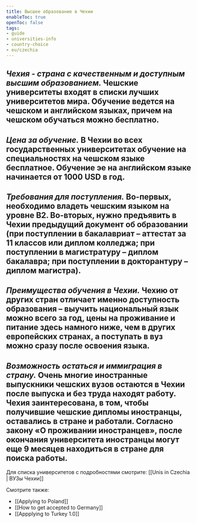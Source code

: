 ```yaml
---
title: Высшее образование в Чехии
enableToc: true
openToc: false
tags:
- guide 
- universities-info
- country-choice 
- eu/czechia
---
```

## _Чехия - страна с качественным и доступным высшим образованием._ Чешские университеты входят в списки лучших университетов мира. Обучение ведется на чешском и английском языках, причем на чешском обучаться можно бесплатно.

## _Цена за обучение._ В Чехии во всех государственных университетах обучение на специальностях на чешском языке бесплатное. Обучение эе на английском языке начинается от 1000 USD в год.

## _Требования для поступления._ Во-первых, необходимо владеть чешским языком на уровне B2. Во-вторых, нужно предъявить в Чехии предыдущий документ об образовании (при поступлении в бакалавриат – аттестат за 11 классов или диплом колледжа; при поступлении в магистратуру – диплом бакалавра; при поступлении в докторантуру – диплом магистра).

## _Преимущества обучения в Чехии._ Чехию от других стран отличает именно доступность образования – выучить национальный язык можно всего за год, цены на проживание и питание здесь намного ниже, чем в других европейских странах, а поступать в вуз можно сразу после освоения языка.

## _Возможность остаться и иммиграция в страну._ Очень многие иностранные выпускники чешских вузов остаются в Чехии после выпуска и без труда находят работу. Чехия заинтересована, в том, чтобы получившие чешские дипломы иностранцы, оставались в стране и работали. Согласно закону «О проживании иностранцев», после окончания университета иностранцы могут еще 9 месяцев находиться в стране для поиска работы.

Для списка университетов с подробностями смотрите: [[Unis in Czechia | ВУЗы Чехии]]
<!-- Front links -->

Смотрите также:
- [[Applying to Poland]]
- [[How to get accepted to Germany]]
- [[Appplying to Turkey 1.0]]










